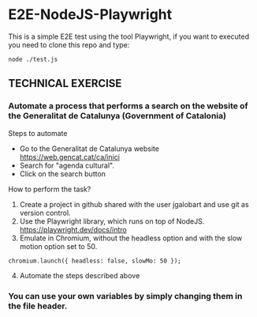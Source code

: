 # E2E-NodeJS-Playwright

This is a simple E2E test using the tool Playwright, if you want to executed you need to clone this repo and type:

```
node ./test.js
```

## TECHNICAL EXERCISE
### Automate a process that performs a search on the website of the Generalitat de Catalunya (Government of Catalonia)

Steps to automate

- Go to the Generalitat de Catalunya website
https://web.gencat.cat/ca/inici
- Search for "agenda cultural".
- Click on the search button

How to perform the task?

1. Create a project in github shared with the user jgalobart and use git as version control.
2. Use the Playwright library, which runs on top of NodeJS.
https://playwright.dev/docs/intro
3. Emulate in Chromium, without the headless option and with the slow motion option set to 50.
```
chromium.launch({ headless: false, slowMo: 50 });
```
4. Automate the steps described above

### You can use your own variables by simply changing them in the file header.  